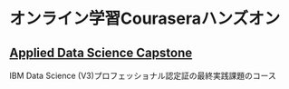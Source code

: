 # オンライン学習Couraseraハンズオン
## [Applied Data Science Capstone](https://www.coursera.org/professional-certificates/ibm-data-science)
IBM Data Science (V3)プロフェッショナル認定証の最終実践課題のコース
